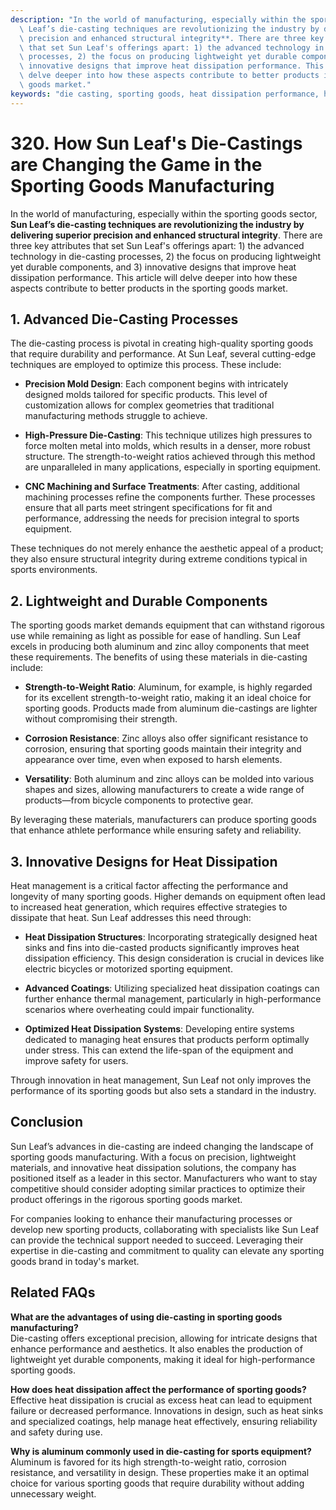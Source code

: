 ```yaml
---
description: "In the world of manufacturing, especially within the sporting goods sector, **Sun\
  \ Leaf’s die-casting techniques are revolutionizing the industry by delivering superior\
  \ precision and enhanced structural integrity**. There are three key attributes\
  \ that set Sun Leaf's offerings apart: 1) the advanced technology in die-casting\
  \ processes, 2) the focus on producing lightweight yet durable components, and 3)\
  \ innovative designs that improve heat dissipation performance. This article will\
  \ delve deeper into how these aspects contribute to better products in the sporting\
  \ goods market."
keywords: "die casting, sporting goods, heat dissipation performance, heat sink"
---
```

# 320. How Sun Leaf's Die-Castings are Changing the Game in the Sporting Goods Manufacturing

In the world of manufacturing, especially within the sporting goods sector, **Sun Leaf’s die-casting techniques are revolutionizing the industry by delivering superior precision and enhanced structural integrity**. There are three key attributes that set Sun Leaf's offerings apart: 1) the advanced technology in die-casting processes, 2) the focus on producing lightweight yet durable components, and 3) innovative designs that improve heat dissipation performance. This article will delve deeper into how these aspects contribute to better products in the sporting goods market.

## 1. Advanced Die-Casting Processes 

The die-casting process is pivotal in creating high-quality sporting goods that require durability and performance. At Sun Leaf, several cutting-edge techniques are employed to optimize this process. These include:

- **Precision Mold Design**: Each component begins with intricately designed molds tailored for specific products. This level of customization allows for complex geometries that traditional manufacturing methods struggle to achieve.

- **High-Pressure Die-Casting**: This technique utilizes high pressures to force molten metal into molds, which results in a denser, more robust structure. The strength-to-weight ratios achieved through this method are unparalleled in many applications, especially in sporting equipment.

- **CNC Machining and Surface Treatments**: After casting, additional machining processes refine the components further. These processes ensure that all parts meet stringent specifications for fit and performance, addressing the needs for precision integral to sports equipment.

These techniques do not merely enhance the aesthetic appeal of a product; they also ensure structural integrity during extreme conditions typical in sports environments.

## 2. Lightweight and Durable Components 

The sporting goods market demands equipment that can withstand rigorous use while remaining as light as possible for ease of handling. Sun Leaf excels in producing both aluminum and zinc alloy components that meet these requirements. The benefits of using these materials in die-casting include:

- **Strength-to-Weight Ratio**: Aluminum, for example, is highly regarded for its excellent strength-to-weight ratio, making it an ideal choice for sporting goods. Products made from aluminum die-castings are lighter without compromising their strength.

- **Corrosion Resistance**: Zinc alloys also offer significant resistance to corrosion, ensuring that sporting goods maintain their integrity and appearance over time, even when exposed to harsh elements.

- **Versatility**: Both aluminum and zinc alloys can be molded into various shapes and sizes, allowing manufacturers to create a wide range of products—from bicycle components to protective gear.

By leveraging these materials, manufacturers can produce sporting goods that enhance athlete performance while ensuring safety and reliability.

## 3. Innovative Designs for Heat Dissipation

Heat management is a critical factor affecting the performance and longevity of many sporting goods. Higher demands on equipment often lead to increased heat generation, which requires effective strategies to dissipate that heat. Sun Leaf addresses this need through:

- **Heat Dissipation Structures**: Incorporating strategically designed heat sinks and fins into die-casted products significantly improves heat dissipation efficiency. This design consideration is crucial in devices like electric bicycles or motorized sporting equipment.

- **Advanced Coatings**: Utilizing specialized heat dissipation coatings can further enhance thermal management, particularly in high-performance scenarios where overheating could impair functionality.

- **Optimized Heat Dissipation Systems**: Developing entire systems dedicated to managing heat ensures that products perform optimally under stress. This can extend the life-span of the equipment and improve safety for users.

Through innovation in heat management, Sun Leaf not only improves the performance of its sporting goods but also sets a standard in the industry.

## Conclusion

Sun Leaf’s advances in die-casting are indeed changing the landscape of sporting goods manufacturing. With a focus on precision, lightweight materials, and innovative heat dissipation solutions, the company has positioned itself as a leader in this sector. Manufacturers who want to stay competitive should consider adopting similar practices to optimize their product offerings in the rigorous sporting goods market.

For companies looking to enhance their manufacturing processes or develop new sporting products, collaborating with specialists like Sun Leaf can provide the technical support needed to succeed. Leveraging their expertise in die-casting and commitment to quality can elevate any sporting goods brand in today's market.

## Related FAQs

**What are the advantages of using die-casting in sporting goods manufacturing?**  
Die-casting offers exceptional precision, allowing for intricate designs that enhance performance and aesthetics. It also enables the production of lightweight yet durable components, making it ideal for high-performance sporting goods.

**How does heat dissipation affect the performance of sporting goods?**  
Effective heat dissipation is crucial as excess heat can lead to equipment failure or decreased performance. Innovations in design, such as heat sinks and specialized coatings, help manage heat effectively, ensuring reliability and safety during use.

**Why is aluminum commonly used in die-casting for sports equipment?**  
Aluminum is favored for its high strength-to-weight ratio, corrosion resistance, and versatility in design. These properties make it an optimal choice for various sporting goods that require durability without adding unnecessary weight.
